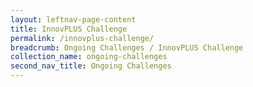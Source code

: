 ```yaml
---
layout: leftnav-page-content
title: InnovPLUS Challenge
permalink: /innovplus-challenge/
breadcrumb: Ongoing Challenges / InnovPLUS Challenge
collection_name: ongoing-challenges
second_nav_title: Ongoing Challenges
---
```


